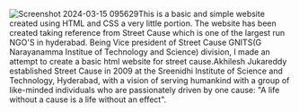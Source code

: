 ![Screenshot 2024-03-15 095629](https://github.com/srikari-alekya/sc-html-project/assets/159276024/e9ddc446-0995-4f73-bf20-25738f439a07)This is a basic and simple website created using HTML and CSS a very little portion. The website has been created taking reference from  Street Cause which is one of the largest run NGO'S in hyderabad. Being Vice president of Street Cause GNITS(G Narayanamma Institue of Technology and Science) division, I made an attempt to create a basic html website for street cause.Akhilesh Jukareddy established Street Cause in 2009 at the Sreenidhi Institute of Science and Technology, Hyderabad, with a vision of serving humankind with a group of like-minded individuals who are passionately driven by one cause: "A life without a cause is a life without an effect". 
